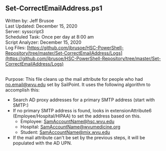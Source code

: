 ## Set-CorrectEmailAddress.ps1

Written by: Jeff Brusoe<br>
Last Updated: December 15, 2020<br>
Server: sysscript3<br>
Scheduled Task: Once per day at 8:00 am<br>
Script Analyzer: December 15, 2020<br>
Log Files: [https://github.com/jbrusoe/HSC-PowerShell-Repository/tree/master/Set-CorrectEmailAddress/Logs](https://github.com/jbrusoe/HSC-PowerShell-Repository/tree/master/Set-CorrectEmailAddress/Logs)<br>
<br>

Purpose: This file cleans up the mail attribute for people who had no.email@wvu.edu set by SailPoint. It uses the following algorithm to accomplish this:
* Search AD proxy addresses for a primary SMTP address (start with SMTP:)
* If no primary SMTP address is found, looks in extensionAttribute6 (Employee/Hospital/HIPAA) to set the address based on this.
  * Employee: SamAccountName@hsc.wvu.edu
  * Hospital: SamAccountName@wvumedicine.org
  * Student: SamAccountName@mix.wvu.edu
* If the mail attribute can't be set by the previous steps, it will be populated with the AD UPN.
